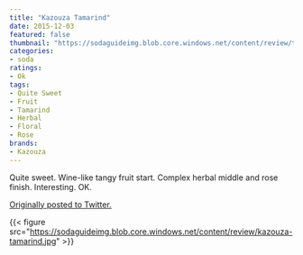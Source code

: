 ```yaml
---
title: "Kazouza Tamarind"
date: 2015-12-03
featured: false
thumbnail: "https://sodaguideimg.blob.core.windows.net/content/review/thumbs/kazouza-tamarind.jpg"
categories:
- soda
ratings:
- Ok
tags:
- Quite Sweet
- Fruit
- Tamarind
- Herbal
- Floral
- Rose
brands:
- Kazouza
---
```


Quite sweet. Wine-like tangy fruit start. Complex herbal middle and rose finish. Interesting. OK.

[Originally posted to Twitter.](https://twitter.com/Cavorter/status/672428908248076288)

{{< figure src="https://sodaguideimg.blob.core.windows.net/content/review/kazouza-tamarind.jpg" >}}

